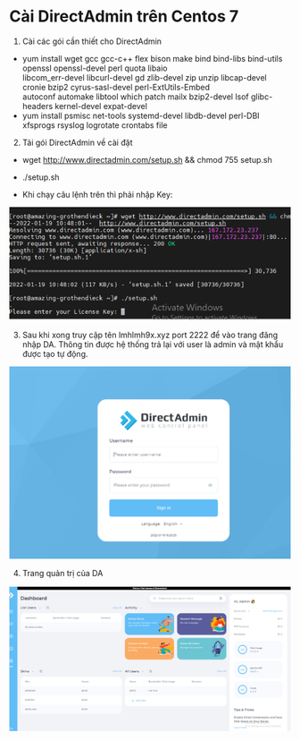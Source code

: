 # Cài DirectAdmin trên Centos 7
1. Cài các gói cần thiết cho DirectAdmin
- yum install wget gcc gcc-c++ flex bison make bind bind-libs bind-utils openssl openssl-devel perl quota libaio \
libcom_err-devel libcurl-devel gd zlib-devel zip unzip libcap-devel cronie bzip2 cyrus-sasl-devel perl-ExtUtils-Embed \
autoconf automake libtool which patch mailx bzip2-devel lsof glibc-headers kernel-devel expat-devel
- yum install psmisc net-tools systemd-devel libdb-devel perl-DBI xfsprogs rsyslog logrotate crontabs file
2. Tải gói DirectAdmin về cài đặt
- wget http://www.directadmin.com/setup.sh && chmod 755 setup.sh 

- ./setup.sh

- Khi chạy câu lệnh trên thì phải nhập Key:

<img src="image/1.PNG">


3. Sau khi xong truy cập tên lmhlmh9x.xyz port 2222 để vào trang đăng nhập DA. Thông tin được hệ thống trả lại với user là admin và mật khẩu được tạo tự động.

<img src="image/3.PNG">

4. Trang quản trị của DA

<img src="image/4.PNG">
